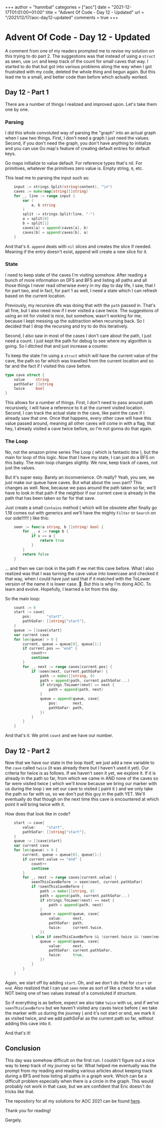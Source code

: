 +++
author = "hannibal"
categories = ["aoc"]
date = "2021-12-17T01:01:00+01:00"
title = "Advent Of Code - Day 12 - Updated"
url = "/2021/12/17/aoc-day12-updated"
comments = true
+++

# Advent Of Code - Day 12 - Updated

A comment from one of my readers prompted me to revise my solution on this trying to do part 2. The suggestions was that
instead of using a `struct` as seen, use `int` and keep track of the count for small caves that way. I started to do
that but got into various problems along the way when I got frustrated with my code, deleted the whole thing and begun
again. But this lead me to a small, and better code than before which actually worked.

## Day 12 - Part 1

There are a number of things I realized and improved upon. Let's take them one by one.

### Parsing

I did this whole convoluted way of parsing the "graph" into an actual graph when I saw two things. First, I don't need a
graph I just need the values. Second, if you don't need the graph, you don't have anything to initialize and you can use
Go map's feature of creating default entries for default keys.

Go maps initialize to value default. For reference types that's nil. For primitives, whatever the primitives zero value
is. Empty string, `0`, etc.

This lead me to parsing the input such as:

```go
	input := strings.Split(string(content), "\n")
	caves := make(map[string][]string)
	for _, line := range input {
		var (
			a, b string
		)
		split := strings.Split(line, "-")
		a = split[0]
		b = split[1]
		caves[a] = append(caves[a], b)
		caves[b] = append(caves[b], a)
	}
```

And that's it. `append` deals with `nil` slices and creates the slice if needed. Meaning if the entry doesn't exist,
append will create a new slice for it.

### State

I need to keep state of the caves I'm visiting somehow. After reading a bunch of more information on DFS and BFS and
listing all paths and all those things I never read otherwise every in my day to day life, I saw, that I for part two,
and in fact, for part 1 as well, I need a state which I can refresh based on the current location.

Previously, my recursive dfs was doing that with the `path` passed in. That's all fine, but I also need now if I ever
visited a cave twice. The suggestions of using an int for visited is nice, but somehow, wasn't working for me, because I
kept messing up the subtraction when recursing back. So I decided that I drop the recursing and try to do this
iteratively.

Second, I also saw in most of the cases I don't care about the path, I just need a count. I just kept the path for debug
to see where my algorithm is going. So I ditched that and just increase a counter.

To keep the state I'm using a `struct` which will have the current value of the cave, the path so far which was
travelled from the current location and so far and the fact if I visited this cave before.

```go
type cave struct {
	value     string
	pathSoFar []string
	twice     bool
}
```

This allows for a number of things. First, I don't need to pass around path recursively, I will have a reference to it
at the current visited location. Second, I can track the actual state in the cave, like paint the cave if I already saw
that one. Once that happens, every other cave will have this value passed around, meaning all other caves will come in
with a flag, that hey, I already visited a cave twice before, so I'm not gonna do that again.

### The Loop

No, not the amazon prime series The Loop ( which is fantastic btw ), but the main for loop of this logic. Now that I
have my state, I can just do a BFS on this baby. The main loop changes slightly. We now, keep track of caves, not just
the values.

But it's super easy. Barely an inconvenience. Oh really? Yeah, you see, we just make our queue have caves. But what
about the `seen` part? This changes as well. Now, because we pass around the path taken so far, we'll have to look in
that path if the neighbor if our current cave is already in the path that has been taken so far for that save.

Just create a small `Contains` method ( which will be obsolete after finally go 1.18 comes out with generics and we'll
have the mighty `Filter` or `Search` on our side!!!!!! ) like this:

```go
	seen := func(a string, b []string) bool {
		for _, v := range b {
			if v == a {
				return true
			}
		}
		return false
	}
```

... and then we can look in the path if we met this cave before. What I also realized was that I was turning the cave
value into lowercase and checked it that way, when I could have just said that if it matched with the ToLower version
of the name it is lower case. :facepalm:. But this is why I'm doing AOC. To learn and evolve. Hopefully, I learned a lot
from this day.

So the main loop:

```go
	count := 0
	start := cave{
		pos:       "start",
		pathSoFar: []string{"start"},
	}
	queue := []cave{start}
	var current cave
	for len(queue) > 0 {
		current, queue = queue[0], queue[1:]
		if current.pos == "end" {
			count++
			continue
		}
		for _, next := range caves[current.pos] {
			if !seen(next, current.pathSoFar) {
				path := make([]string, 0)
				path = append(path, current.pathSoFar...)
				if strings.ToLower(next) == next {
					path = append(path, next)
				}
				queue = append(queue, cave{
					pos:       next,
					pathSoFar: path,
				})
			}
		}
	}
```

And that's it. We print `count` and we have our number.

## Day 12 - Part 2

Now that we have our state in the loop itself, we just add a new variable to the `cave` called `twice` (it was already
there but I haven't used it yet). Our criteria for twice is as follows. If we haven't seen it yet, we explore it. If it
is already in the path so far, from which we came in AND none of the caves so far were visited twice ( which we'll know
because we bring our marker with us during the loop ) we set our cave to visited ( paint it ) and we only take the path
so far with us, so we don't put this guy in the path YET. We'll eventually do that though on the next time this cave is
encountered at which point it will bring twice with it.

How does that look like in code?

```go
	start := cave{
		value:     "start",
		pathSoFar: []string{"start"},
	}
	queue := []cave{start}
	var current cave
	for len(queue) > 0 {
		current, queue = queue[0], queue[1:]
		if current.value == "end" {
			count++
			continue
		}
		for _, next := range caves[current.value] {
			seenThisCaveBefore := seen(next, current.pathSoFar)
			if !seenThisCaveBefore {
				path := make([]string, 0)
				path = append(path, current.pathSoFar...)
				if strings.ToLower(next) == next {
					path = append(path, next)
				}
				queue = append(queue, cave{
					value:     next,
					pathSoFar: path,
					twice:     current.twice,
				})
			} else if seenThisCaveBefore && !current.twice && !seen(next, []string{"start", "end"}) {
				queue = append(queue, cave{
					value:     next,
					pathSoFar: current.pathSoFar,
					twice:     true,
				})
			}
		}
	}
```

Again, we start off by adding `start`. Oh, and we don't do that for `start` or `end`. Also realized that I can use
`seen` now as sort of like a check for a value NOT being one of two values instead of a convoluted if structure.

So if everything is as before, expect we also take `twice` with us, and if we've `seenThisCaveBefore` but we haven't
visited any caves twice before ( we take the marker with us during the journey ) and it's not start or end, we mark it
as visited twice, and we add pathSoFar as the current path so far, without adding this cave into it.

And that's it!

## Conclusion

This day was somehow difficult on the first run. I couldn't figure out a nice way to keep track of my journey so far.
What helped me eventually was the prompt from my reading and reading various articles about keeping track during a
BFS and how listing all paths in a graph work. Which can be a difficult problem especially when there is a circle in the
graph. This would probably not work in that case, but we are confident that Eric doesn't do tricks like that.

The repository for all my solutions for AOC 2021 can be found [here](https://github.com/Skarlso/aoc2021).

Thank you for reading!

Gergely.
